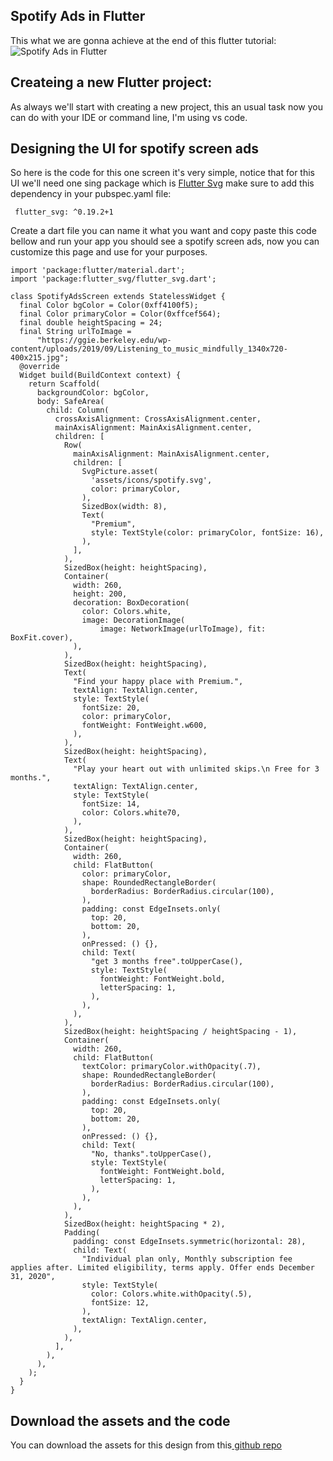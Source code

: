 ## Spotify Ads in Flutter
This what we are gonna achieve at the end of this flutter tutorial:
![Spotify Ads in Flutter](https://hoshcoding.com/storage/posts_thumbs/post2020_5fd69bd9c6cdd.jpg)

## Createing a new Flutter project:
As always we'll start with creating a new project, this an usual task now you can do with your IDE or command line, I'm using vs code.

## Designing the UI for spotify screen ads
So here is the code for this one screen it's very simple, notice that for this UI we'll need one sing package which is [Flutter Svg](https://pub.dev/packages/flutter_svg/install) make sure to add this dependency in your pubspec.yaml file:
```
 flutter_svg: ^0.19.2+1
```
Create a dart file you can name it what you want and copy paste this code bellow and run your app you should see a spotify screen ads, now you can customize this page and use for your purposes.
```
import 'package:flutter/material.dart';
import 'package:flutter_svg/flutter_svg.dart';

class SpotifyAdsScreen extends StatelessWidget {
  final Color bgColor = Color(0xff4100f5);
  final Color primaryColor = Color(0xffcef564);
  final double heightSpacing = 24;
  final String urlToImage =
      "https://ggie.berkeley.edu/wp-content/uploads/2019/09/Listening_to_music_mindfully_1340x720-400x215.jpg";
  @override
  Widget build(BuildContext context) {
    return Scaffold(
      backgroundColor: bgColor,
      body: SafeArea(
        child: Column(
          crossAxisAlignment: CrossAxisAlignment.center,
          mainAxisAlignment: MainAxisAlignment.center,
          children: [
            Row(
              mainAxisAlignment: MainAxisAlignment.center,
              children: [
                SvgPicture.asset(
                  'assets/icons/spotify.svg',
                  color: primaryColor,
                ),
                SizedBox(width: 8),
                Text(
                  "Premium",
                  style: TextStyle(color: primaryColor, fontSize: 16),
                ),
              ],
            ),
            SizedBox(height: heightSpacing),
            Container(
              width: 260,
              height: 200,
              decoration: BoxDecoration(
                color: Colors.white,
                image: DecorationImage(
                    image: NetworkImage(urlToImage), fit: BoxFit.cover),
              ),
            ),
            SizedBox(height: heightSpacing),
            Text(
              "Find your happy place with Premium.",
              textAlign: TextAlign.center,
              style: TextStyle(
                fontSize: 20,
                color: primaryColor,
                fontWeight: FontWeight.w600,
              ),
            ),
            SizedBox(height: heightSpacing),
            Text(
              "Play your heart out with unlimited skips.\n Free for 3 months.",
              textAlign: TextAlign.center,
              style: TextStyle(
                fontSize: 14,
                color: Colors.white70,
              ),
            ),
            SizedBox(height: heightSpacing),
            Container(
              width: 260,
              child: FlatButton(
                color: primaryColor,
                shape: RoundedRectangleBorder(
                  borderRadius: BorderRadius.circular(100),
                ),
                padding: const EdgeInsets.only(
                  top: 20,
                  bottom: 20,
                ),
                onPressed: () {},
                child: Text(
                  "get 3 months free".toUpperCase(),
                  style: TextStyle(
                    fontWeight: FontWeight.bold,
                    letterSpacing: 1,
                  ),
                ),
              ),
            ),
            SizedBox(height: heightSpacing / heightSpacing - 1),
            Container(
              width: 260,
              child: FlatButton(
                textColor: primaryColor.withOpacity(.7),
                shape: RoundedRectangleBorder(
                  borderRadius: BorderRadius.circular(100),
                ),
                padding: const EdgeInsets.only(
                  top: 20,
                  bottom: 20,
                ),
                onPressed: () {},
                child: Text(
                  "No, thanks".toUpperCase(),
                  style: TextStyle(
                    fontWeight: FontWeight.bold,
                    letterSpacing: 1,
                  ),
                ),
              ),
            ),
            SizedBox(height: heightSpacing * 2),
            Padding(
              padding: const EdgeInsets.symmetric(horizontal: 28),
              child: Text(
                "Individual plan only, Monthly subscription fee applies after. Limited eligibility, terms apply. Offer ends December 31, 2020",
                style: TextStyle(
                  color: Colors.white.withOpacity(.5),
                  fontSize: 12,
                ),
                textAlign: TextAlign.center,
              ),
            ),
          ],
        ),
      ),
    );
  }
}
```

## Download the assets and the code
You can download the assets for this design from this[ github repo](https://github.com/hichamrbib/flutter-spotify-screen-ad-ui)
